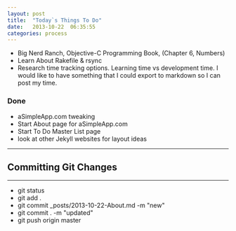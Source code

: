 ```yaml
---
layout: post
title:  "Today`s Things To Do"
date:   2013-10-22  06:35:55
categories: process
---
```




* Big Nerd Ranch, Objective-C Programming Book,  (Chapter 6, Numbers)
* Learn About Rakefile & rsync
* Research time tracking options. Learning time vs development time. I would like to have something that I could export to markdown so I can post my time.   


### Done
* aSimpleApp.com tweaking
* Start About page for aSimpleApp.com
* Start To Do Master List page
* look at other Jekyll websites for layout ideas

***
## Committing Git Changes 
***

* git status
* git add .
* git commit _posts/2013-10-22-About.md -m "new"
* git commit . -m "updated"
* git push origin master